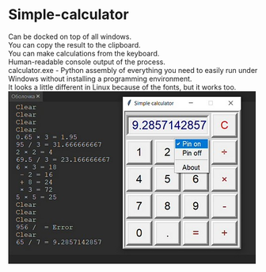 # Simple-calculator
Can be docked on top of all windows.  
You can copy the result to the clipboard.  
You can make calculations from the keyboard.  
Human-readable console output of the process.  
calculator.exe - Python assembly of everything you need to easily run under Windows without installing a programming environment.  
It looks a little different in Linux because of the fonts, but it works too.  
![](calculator.jpg)
